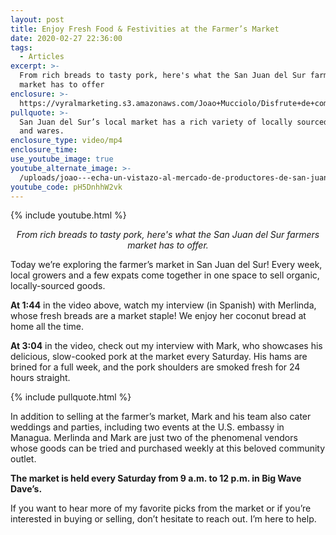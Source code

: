 ```yaml
---
layout: post
title: Enjoy Fresh Food & Festivities at the Farmer’s Market
date: 2020-02-27 22:36:00
tags:
  - Articles
excerpt: >-
  From rich breads to tasty pork, here's what the San Juan del Sur farmers
  market has to offer
enclosure: >-
  https://vyralmarketing.s3.amazonaws.com/Joao+Mucciolo/Disfrute+de+comida+fresca+y+festividades+en+el+mercado+de+agricultores.mp4
pullquote: >-
  San Juan del Sur’s local market has a rich variety of locally sourced foods
  and wares.
enclosure_type: video/mp4
enclosure_time:
use_youtube_image: true
youtube_alternate_image: >-
  /uploads/joao---echa-un-vistazo-al-mercado-de-productores-de-san-juan-del-sur-youtube.jpg
youtube_code: pH5DnhhW2vk
---
```


{% include youtube.html %}

<p style="text-align: center;"><em>From rich breads to tasty pork, here's what the San Juan del Sur farmers market has to offer.</em></p>

Today we’re exploring the farmer’s market in San Juan del Sur\! Every week, local growers and a few expats come together in one space to sell organic, locally-sourced goods.

**At 1:44** in the video above, watch my interview (in Spanish) with Merlinda, whose fresh breads are a market staple\! We enjoy her coconut bread at home all the time.&nbsp;

**At 3:04** in the video, check out my interview with Mark, who showcases his delicious, slow-cooked pork at the market every Saturday. His hams are brined for a full week, and the pork shoulders are smoked fresh for 24 hours straight.&nbsp;

{% include pullquote.html %}

In addition to selling at the farmer’s market, Mark and his team also cater weddings and parties, including two events at the U.S. embassy in Managua. Merlinda and Mark are just two of the phenomenal vendors whose goods can be tried and purchased weekly at this beloved community outlet.

**The market is held every Saturday from 9 a.m. to 12 p.m. in Big Wave Dave’s.&nbsp;**

If you want to hear more of my favorite picks from the market or if you’re interested in buying or selling, don’t hesitate to reach out. I’m here to help.&nbsp;